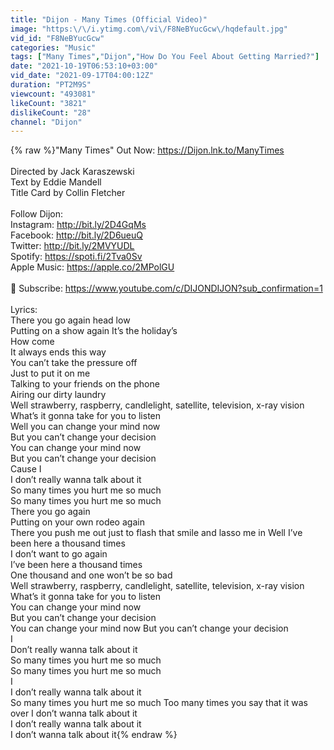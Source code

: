 ```yaml
---
title: "Dijon - Many Times (Official Video)"
image: "https:\/\/i.ytimg.com\/vi\/F8NeBYucGcw\/hqdefault.jpg"
vid_id: "F8NeBYucGcw"
categories: "Music"
tags: ["Many Times","Dijon","How Do You Feel About Getting Married?"]
date: "2021-10-19T06:53:10+03:00"
vid_date: "2021-09-17T04:00:12Z"
duration: "PT2M9S"
viewcount: "493081"
likeCount: "3821"
dislikeCount: "28"
channel: "Dijon"
---
```

{% raw %}&quot;Many Times&quot; Out Now: <a rel="nofollow" target="blank" href="https://Dijon.lnk.to/ManyTimes">https://Dijon.lnk.to/ManyTimes</a><br /><br />Directed by Jack Karaszewski<br />Text by Eddie Mandell<br />Title Card by Collin Fletcher<br /><br />Follow Dijon:<br />Instagram: <a rel="nofollow" target="blank" href="http://bit.ly/2D4GqMs">http://bit.ly/2D4GqMs</a><br />Facebook: <a rel="nofollow" target="blank" href="http://bit.ly/2D6ueuQ">http://bit.ly/2D6ueuQ</a><br />Twitter: <a rel="nofollow" target="blank" href="http://bit.ly/2MVYUDL">http://bit.ly/2MVYUDL</a><br />Spotify: <a rel="nofollow" target="blank" href="https://spoti.fi/2Tva0Sv">https://spoti.fi/2Tva0Sv</a><br />Apple Music: <a rel="nofollow" target="blank" href="https://apple.co/2MPolGU">https://apple.co/2MPolGU</a><br /><br />🔔 Subscribe: <a rel="nofollow" target="blank" href="https://www.youtube.com/c/DIJONDIJON?sub_confirmation=1">https://www.youtube.com/c/DIJONDIJON?sub_confirmation=1</a><br /><br />Lyrics:<br />There you go again head low<br />Putting on a show again It’s the holiday’s<br />How come<br />It always ends this way<br />You can’t take the pressure off<br />Just to put it on me<br />Talking to your friends on the phone<br />Airing our dirty laundry<br />Well strawberry, raspberry, candlelight, satellite, television, x-ray vision What’s it gonna take for you to listen<br />Well you can change your mind now<br />But you can’t change your decision<br />You can change your mind now<br />But you can’t change your decision<br />Cause I<br />I don’t really wanna talk about it<br />So many times you hurt me so much<br />So many times you hurt me so much<br />There you go again<br />Putting on your own rodeo again<br />There you push me out just to flash that smile and lasso me in Well I’ve been here a thousand times<br />I don’t want to go again<br />I’ve been here a thousand times<br />One thousand and one won’t be so bad<br />Well strawberry, raspberry, candlelight, satellite, television, x-ray vision What’s it gonna take for you to listen<br />You can change your mind now<br />But you can’t change your decision<br />You can change your mind now But you can’t change your decision<br />I<br />Don’t really wanna talk about it<br />So many times you hurt me so much<br />So many times you hurt me so much<br />I<br />I don’t really wanna talk about it<br />So many times you hurt me so much Too many times you say that it was over I don’t wanna talk about it<br />I don’t really wanna talk about it<br />I don’t wanna talk about it{% endraw %}
